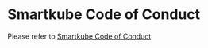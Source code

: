 # Smartkube Code of Conduct

Please refer to [Smartkube Code of Conduct](https://github.com/kubesphere/kubesphere/blob/master/docs/code-of-conduct.md)
